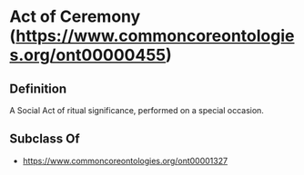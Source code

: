 # Act of Ceremony (https://www.commoncoreontologies.org/ont00000455)

## Definition
A Social Act of ritual significance, performed on a special occasion.

## Subclass Of
- https://www.commoncoreontologies.org/ont00001327

